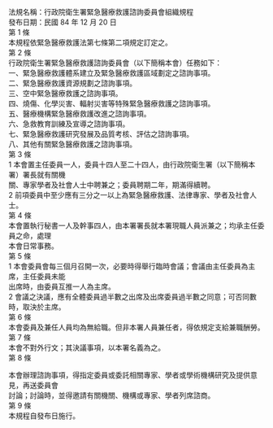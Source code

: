 法規名稱：行政院衛生署緊急醫療救護諮詢委員會組織規程  
發布日期：民國 84 年 12 月 20 日  
第 1 條  
本規程依緊急醫療救護法第七條第二項規定訂定之。  
第 2 條  
行政院衛生署緊急醫療救護諮詢委員會（以下簡稱本會）任務如下：  
一、緊急醫療救護體系建立及緊急醫療救護區域劃定之諮詢事項。  
二、緊急醫療救護資源規劃之諮詢事項。  
三、空中緊急醫療救護之諮詢事項。  
四、燒傷、化學災害、輻射災害等特殊緊急醫療救護之諮詢事項。  
五、醫療機構緊急醫療救護改進之諮詢事項。  
六、急救教育訓練及宣導之諮詢事項。  
七、緊急醫療救護研究發展及品質考核、評估之諮詢事項。  
八、其他有關緊急醫療救護之諮詢事項。  
第 3 條  
1 本會置主任委員一人，委員十四人至二十四人，由行政院衛生署（以下簡稱本署）署長就有關機  
關、專家學者及社會人士中聘兼之；委員聘期二年，期滿得續聘。  
2 前項委員中至少應有三分之一以上為緊急醫療救護、法律專家、學者及社會人士。  
第 4 條  
本會置執行秘書一人及幹事四人，由本署署長就本署現職人員派兼之；均承主任委員之命，處理  
本會日常事務。  
第 5 條  
1 本會委員會每三個月召開一次，必要時得舉行臨時會議；會議由主任委員為主席，主任委員未能  
出席時，由委員互推一人為主席。  
2 會議之決議，應有全體委員過半數之出席及出席委員過半數之同意；可否同數時，取決於主席。  
第 6 條  
本會委員及兼任人員均為無給職。但非本署人員兼任者，得依規定支給兼職酬勞。  
第 7 條  
本會不對外行文；其決議事項，以本署名義為之。  
第 8 條  


本會辦理諮詢事項，得指定委員或委託相關專家、學者或學術機構研究及提供意見，再送委員會  
討論；討論時，並得邀請有關機關、機構或專家、學者列席諮商。  
第 9 條  
本規程自發布日施行。  


